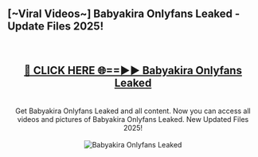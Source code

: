 <h2>[~Viral Videos~] Babyakira Onlyfans Leaked - Update Files 2025!</h2>
<br>
<div align="center">
<h2><a href="https://betterlinks.top/A2PfLJ" rel="nofollow">🔴 CLICK HERE 🌐==►► Babyakira Onlyfans Leaked</a></h2>
<br>
Get Babyakira Onlyfans Leaked and all content. Now you can access all videos and pictures of Babyakira Onlyfans Leaked. New Updated Files 2025!
<br>
<br>
<a href="https://betterlinks.top/A2PfLJ" rel="nofollow" data-target="animated-image.originalLink"><img src="https://i.ibb.co.com/WyWwxjT/player-gif2.gif" alt="Babyakira Onlyfans Leaked" style="max-width: 100%; display: inline-block;" data-target="animated-image.originalImage"></a>
</div>
<br>
